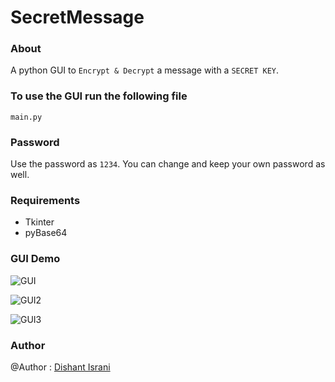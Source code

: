 # SecretMessage

### About 
A python GUI to ```Encrypt & Decrypt``` a message with a ```SECRET KEY```.

### To use the GUI run the following file 
```
main.py
```

### Password
Use the password as ```1234```. You can change and keep your own password as well.


### Requirements 
* Tkinter
* pyBase64

### GUI Demo
![GUI](https://user-images.githubusercontent.com/67931219/141259206-cf8bf85a-bd4f-45e7-a704-ab7e30755f9a.png)

![GUI2](https://user-images.githubusercontent.com/67931219/141259245-7d5c885a-bd80-41cb-a464-0b89bda176d4.png)

![GUI3](https://user-images.githubusercontent.com/67931219/141259278-e762423a-c7fd-4236-be6a-de3763e0958c.png)

### Author 
@Author : [Dishant Israni](https://github.com/DishantIsrani)
